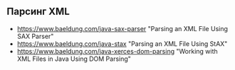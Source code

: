 ## Парсинг XML 
- https://www.baeldung.com/java-sax-parser "Parsing an XML File Using SAX Parser"
- https://www.baeldung.com/java-stax "Parsing an XML File Using StAX"
- https://www.baeldung.com/java-xerces-dom-parsing "Working with XML Files in Java Using DOM Parsing"


